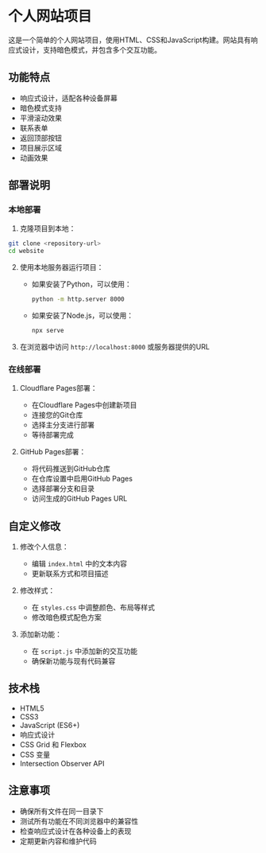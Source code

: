 # 个人网站项目

这是一个简单的个人网站项目，使用HTML、CSS和JavaScript构建。网站具有响应式设计，支持暗色模式，并包含多个交互功能。

## 功能特点

- 响应式设计，适配各种设备屏幕
- 暗色模式支持
- 平滑滚动效果
- 联系表单
- 返回顶部按钮
- 项目展示区域
- 动画效果

## 部署说明

### 本地部署

1. 克隆项目到本地：
```bash
git clone <repository-url>
cd website
```

2. 使用本地服务器运行项目：
   - 如果安装了Python，可以使用：
     ```bash
     python -m http.server 8000
     ```
   - 如果安装了Node.js，可以使用：
     ```bash
     npx serve
     ```

3. 在浏览器中访问 `http://localhost:8000` 或服务器提供的URL

### 在线部署

1. Cloudflare Pages部署：
   - 在Cloudflare Pages中创建新项目
   - 连接您的Git仓库
   - 选择主分支进行部署
   - 等待部署完成

2. GitHub Pages部署：
   - 将代码推送到GitHub仓库
   - 在仓库设置中启用GitHub Pages
   - 选择部署分支和目录
   - 访问生成的GitHub Pages URL

## 自定义修改

1. 修改个人信息：
   - 编辑 `index.html` 中的文本内容
   - 更新联系方式和项目描述

2. 修改样式：
   - 在 `styles.css` 中调整颜色、布局等样式
   - 修改暗色模式配色方案

3. 添加新功能：
   - 在 `script.js` 中添加新的交互功能
   - 确保新功能与现有代码兼容

## 技术栈

- HTML5
- CSS3
- JavaScript (ES6+)
- 响应式设计
- CSS Grid 和 Flexbox
- CSS 变量
- Intersection Observer API

## 注意事项

- 确保所有文件在同一目录下
- 测试所有功能在不同浏览器中的兼容性
- 检查响应式设计在各种设备上的表现
- 定期更新内容和维护代码